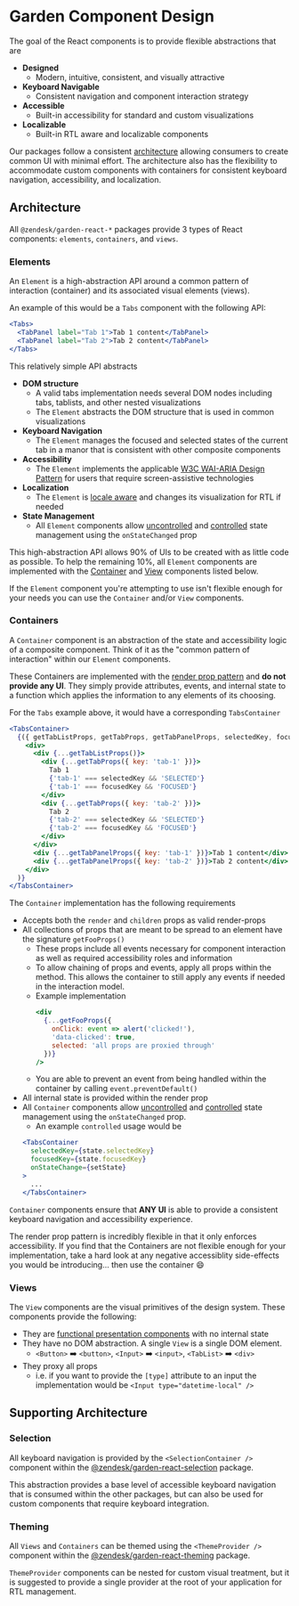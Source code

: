 # Garden Component Design

The goal of the React components is to provide flexible abstractions that are

* **Designed**
  * Modern, intuitive, consistent, and visually attractive
* **Keyboard Navigable**
  * Consistent navigation and component interaction strategy
* **Accessible**
  * Built-in accessibility for standard and custom visualizations
* **Localizable**
  * Built-in RTL aware and localizable components

Our packages follow a consistent [architecture](#architecture) allowing consumers to create common UI with minimal effort. The architecture also has the flexibility to accommodate custom components with containers for consistent keyboard navigation, accessibility, and localization.

## Architecture

All `@zendesk/garden-react-*` packages provide 3 types of React components: `elements`, `containers`, and `views`.

### Elements

An `Element` is a high-abstraction API around a common pattern of interaction (container) and its associated visual elements (views).

An example of this would be a `Tabs` component with the following API:

```jsx
<Tabs>
  <TabPanel label="Tab 1">Tab 1 content</TabPanel>
  <TabPanel label="Tab 2">Tab 2 content</TabPanel>
</Tabs>
```

This relatively simple API abstracts

* **DOM structure**
  * A valid tabs implementation needs several DOM nodes including tabs, tablists, and other nested visualizations
  * The `Element` abstracts the DOM structure that is used in common visualizations
* **Keyboard Navigation**
  * The `Element` manages the focused and selected states of the current tab in a manor that is consistent with other composite components
* **Accessibility**
  * The `Element` implements the applicable [W3C WAI-ARIA Design Pattern](https://www.w3.org/TR/wai-aria-practices/#aria_ex) for users that require screen-assistive technologies
* **Localization**
  * The `Element` is [locale aware](#theming) and changes its visualization for RTL if needed
* **State Management**
  * All `Element` components allow [uncontrolled](https://reactjs.org/docs/uncontrolled-components.html) and [controlled](https://reactjs.org/docs/forms.html#controlled-components) state management using the `onStateChanged` prop

This high-abstraction API allows 90% of UIs to be created with as little code as possible. To help the remaining 10%, all `Element` components are implemented with the [Container](#containers) and [View](#views) components listed below.

If the `Element` component you're attempting to use isn't flexible enough for your needs you can use the `Container` and/or `View` components.

### Containers

A `Container` component is an abstraction of the state and accessibility logic of a composite component. Think of it as the "common pattern of interaction" within our `Element` components.

These Containers are implemented with the [render prop pattern](https://reactjs.org/docs/render-props.html) and **do not provide any UI**. They simply provide attributes, events, and internal state to a function which applies the information to any elements of its choosing.

For the `Tabs` example above, it would have a corresponding `TabsContainer`

```jsx
<TabsContainer>
  {({ getTabListProps, getTabProps, getTabPanelProps, selectedKey, focusedKey }) => (
    <div>
      <div {...getTabListProps()}>
        <div {...getTabProps({ key: 'tab-1' })}>
          Tab 1
          {'tab-1' === selectedKey && 'SELECTED'}
          {'tab-1' === focusedKey && 'FOCUSED'}
        </div>
        <div {...getTabProps({ key: 'tab-2' })}>
          Tab 2
          {'tab-2' === selectedKey && 'SELECTED'}
          {'tab-2' === focusedKey && 'FOCUSED'}
        </div>
      </div>
      <div {...getTabPanelProps({ key: 'tab-1' })}>Tab 1 content</div>
      <div {...getTabPanelProps({ key: 'tab-2' })}>Tab 2 content</div>
    </div>
  )}
</TabsContainer>
```

The `Container` implementation has the following requirements

* Accepts both the `render` and `children` props as valid render-props
* All collections of props that are meant to be spread to an element have the signature `getFooProps()`
  * These props include all events necessary for component interaction as well as required accessibility roles and information
  * To allow chaining of props and events, apply all props within the method. This allows the container to still apply any events if needed in the interaction model.
  * Example implementation
    ```jsx
    <div
      {...getFooProps({
        onClick: event => alert('clicked!'),
        'data-clicked': true,
        selected: 'all props are proxied through'
      })}
    />
    ```
  * You are able to prevent an event from being handled within the container by calling `event.preventDefault()`
* All internal state is provided within the render prop
* All `Container` components allow [uncontrolled](https://reactjs.org/docs/uncontrolled-components.html) and [controlled](https://reactjs.org/docs/forms.html#controlled-components) state management using the `onStateChanged` prop.
  * An example `controlled` usage would be
  ```jsx
  <TabsContainer
    selectedKey={state.selectedKey}
    focusedKey={state.focusedKey}
    onStateChange={setState}
  >
    ...
  </TabsContainer>
  ```

`Container` components ensure that **ANY UI** is able to provide a consistent keyboard navigation and accessibility experience.

The render prop pattern is incredibly flexible in that it only enforces accessibility. If you find that the Containers are not flexible enough for your implementation, take a hard look at any negative accessiblity side-effects you would be introducing... then use the container :smile:

### Views

The `View` components are the visual primitives of the design system. These components provide the following:

* They are [functional presentation components](https://reactjs.org/docs/components-and-props.html#functional-and-class-components) with no internal state
* They have no DOM abstraction. A single `View` is a single DOM element.
  * `<Button>` :arrow_right: `<button>`, `<Input>` :arrow_right: `<input>`, `<TabList>` :arrow_right: `<div>`
* They proxy all props
  * i.e. if you want to provide the `[type]` attribute to an input the implementation would be `<Input type="datetime-local" />`

## Supporting Architecture

### Selection

All keyboard navigation is provided by the `<SelectionContainer />` component within the [@zendesk/garden-react-selection](../packages/selection) package.

This abstraction provides a base level of accessible keyboard navigation that is consumed within the other packages, but can also be used for custom components that require keyboard integration.

### Theming

All `Views` and `Containers` can be themed using the `<ThemeProvider />` component within the [@zendesk/garden-react-theming](../packages/theming) package.

`ThemeProvider` components can be nested for custom visual treatment, but it is suggested to provide a single provider at the root of your application for RTL management.

